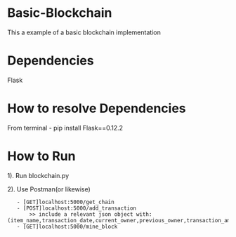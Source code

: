 # Basic-Blockchain
This a example of a basic blockchain implementation

# Dependencies
Flask

# How to resolve Dependencies
From terminal
      - pip install Flask==0.12.2
      
# How to Run

1). Run blockchain.py

2). Use Postman(or likewise)

       - [GET]localhost:5000/get_chain
       - [POST]localhost:5000/add_transaction 
           >> include a relevant json object with: (item_name,transaction_date,current_owner,previous_owner,transaction_amount)          
       - [GET]localhost:5000/mine_block
       
